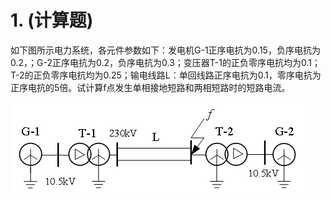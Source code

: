 #  1. (计算题)

如下图所示电力系统，各元件参数如下：发电机G-1正序电抗为0.15，负序电抗为0.2，；G-2正序电抗为0.2，负序电抗为0.3；变压器T-1的正负零序电抗均为0.1；T-2的正负零序电抗均为0.25；输电线路L：单回线路正序电抗为0.1，零序电抗为正序电抗的5倍。试计算f点发生单相接地短路和两相短路时的短路电流。

![alt text](image.png)